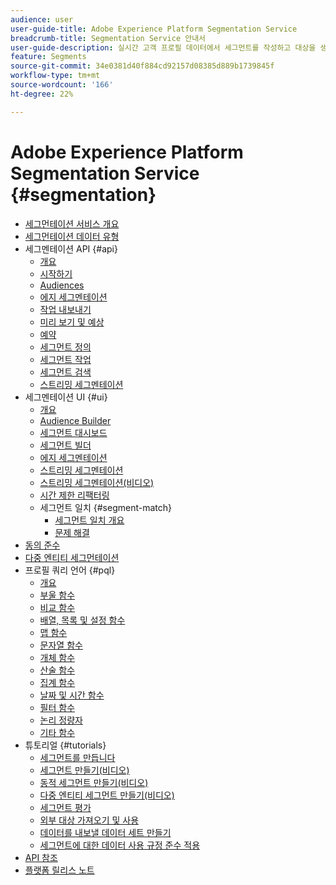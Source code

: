 ```yaml
---
audience: user
user-guide-title: Adobe Experience Platform Segmentation Service
breadcrumb-title: Segmentation Service 안내서
user-guide-description: 실시간 고객 프로필 데이터에서 세그먼트를 작성하고 대상을 생성합니다.
feature: Segments
source-git-commit: 34e0381d40f884cd92157d08385d889b1739845f
workflow-type: tm+mt
source-wordcount: '166'
ht-degree: 22%

---
```



# Adobe Experience Platform Segmentation Service {#segmentation}

- [세그먼테이션 서비스 개요](home.md)
- [세그먼테이션 데이터 유형](data-types.md)
- 세그멘테이션 API {#api}
   - [개요](api/overview.md)
   - [시작하기](api/getting-started.md)
   - [Audiences](api/audiences.md)
   - [에지 세그멘테이션](api/edge-segmentation.md)
   - [작업 내보내기](api/export-jobs.md)
   - [미리 보기 및 예상](api/previews-and-estimates.md)
   - [예약](api/schedules.md)
   - [세그먼트 정의](api/segment-definitions.md)
   - [세그먼트 작업](api/segment-jobs.md)
   - [세그먼트 검색](api/segment-search.md)
   - [스트리밍 세그멘테이션](api/streaming-segmentation.md)
- 세그멘테이션 UI {#ui}
   - [개요](ui/overview.md)
   - [Audience Builder](ui/audience-builder.md)
   - [세그먼트 대시보드](ui/segment-dashboard.md)
   - [세그먼트 빌더](ui/segment-builder.md)
   - [에지 세그멘테이션](ui/edge-segmentation.md)
   - [스트리밍 세그멘테이션](ui/streaming-segmentation.md)
   - [스트리밍 세그멘테이션(비디오)](video/streaming-segmentation-overview.md)
   - [시간 제한 리팩터링](ui/segment-refactoring.md)
   - 세그먼트 일치 {#segment-match}
      - [세그먼트 일치 개요](ui/segment-match/overview.md)
      - [문제 해결](ui/segment-match/troubleshooting.md)
- [동의 준수](consents.md)
- [다중 엔티티 세그먼테이션](multi-entity-segmentation.md)
- 프로필 쿼리 언어 {#pql}
   - [개요](pql/overview.md)
   - [부울 함수](pql/boolean-functions.md)
   - [비교 함수](pql/comparison-functions.md)
   - [배열, 목록 및 설정 함수](pql/array-functions.md)
   - [맵 함수](pql/map-functions.md)
   - [문자열 함수](pql/string-functions.md)
   - [개체 함수](pql/object-functions.md)
   - [산술 함수](pql/arithmetic-functions.md)
   - [집계 함수](pql/aggregation-functions.md)
   - [날짜 및 시간 함수](pql/datetime-functions.md)
   - [필터 함수](pql/filter-functions.md)
   - [논리 정량자](pql/logical-quantifiers.md)
   - [기타 함수](pql/misc-functions.md)
- 튜토리얼 {#tutorials}
   - [세그먼트를 만듭니다](tutorials/create-a-segment.md)
   - [세그먼트 만들기(비디오)](video/create-segment.md)
   - [동적 세그먼트 만들기(비디오)](video/create-a-dynamic-segment.md)
   - [다중 엔티티 세그먼트 만들기(비디오)](video/create-multi-entity-segments.md)
   - [세그먼트 평가](tutorials/evaluate-a-segment.md)
   - [외부 대상 가져오기 및 사용](tutorials/using-external-audiences.md)
   - [데이터를 내보낼 데이터 세트 만들기](tutorials/create-dataset-export-segment.md)
   - [세그먼트에 대한 데이터 사용 규정 준수 적용](tutorials/governance.md)
- [API 참조](https://www.adobe.io/experience-platform-apis/references/segmentation/)
- [플랫폼 릴리스 노트](https://www.adobe.com/go/platform-release-notes-en)